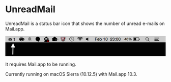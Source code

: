 UnreadMail
==========

UnreadMail is a status bar icon that shows the number of unread e-mails on Mail.app. 

![alt text](https://github.com/ederzechim/UnreadMail/blob/master/Screen%20Shot.png)

It requires Mail.app to be running.

Currently running on macOS Sierra (10.12.5) with Mail.app 10.3.


